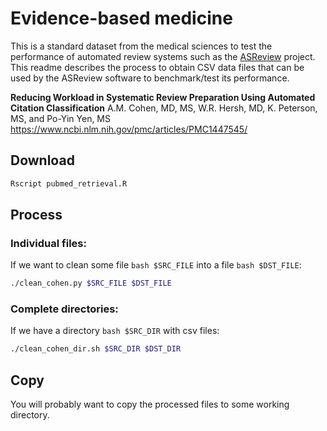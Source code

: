 # Evidence-based medicine

This is a standard dataset from the medical sciences to test the performance of automated review systems such as the [ASReview](https://github.com/msdslab/automated-systematic-review) project. This readme describes the process to obtain CSV data files that can be used by the ASReview software to benchmark/test its performance.


**Reducing Workload in Systematic Review Preparation Using Automated Citation Classification**
A.M. Cohen, MD, MS, W.R. Hersh, MD, K. Peterson, MS, and Po-Yin Yen, MS
https://www.ncbi.nlm.nih.gov/pmc/articles/PMC1447545/

## Download

``` sh
Rscript pubmed_retrieval.R
```

## Process


### Individual files:

If we want to clean some file `bash $SRC_FILE` into a file `bash $DST_FILE`:

``` bash
./clean_cohen.py $SRC_FILE $DST_FILE
```

### Complete directories:

If we have a directory `bash $SRC_DIR` with csv files:

``` bash
./clean_cohen_dir.sh $SRC_DIR $DST_DIR
```

## Copy

You will probably want to copy the processed files to some working directory.
